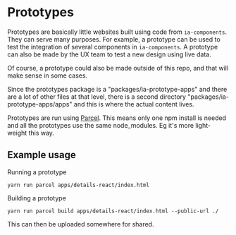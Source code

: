 # Prototypes

Prototypes are basically little websites built using code from `ia-components`. They can serve many purposes. For example, a prototype can be used to test the integration of several components in `ia-components`. A prototype can also be made by the UX team to test a new design using live data.

Of course, a prototype could also be made outside of this repo, and that will make sense in some cases.

Since the prototypes package is a "packages/ia-prototype-apps" and there are a lot of other files at that level, there is a second directory "packages/ia-prototype-apps/apps" and this is where the actual content lives.

Prototypes are run using [Parcel](https://parceljs.org). This means only one npm install is needed and all the prototypes use the same node_modules. Eg it's more light-weight this way.


## Example usage

Running a prototype

```
yarn run parcel apps/details-react/index.html
```


Building a prototype

```
yarn run parcel build apps/details-react/index.html --public-url ./
```

This can then be uploaded somewhere for shared.